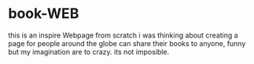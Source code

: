 # book-WEB
this is an inspire Webpage from scratch i was thinking about creating a page for people around the globe can share their books to anyone, funny but my imagination are to crazy. its not imposible. 
